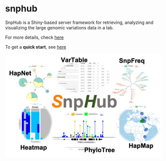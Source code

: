# snphub

SnpHub is a Shiny-based server framework for retrieving, analyzing and visualizing the large genomic variations data in a lab.

For more details, check [here](https://esctrionsit.github.io/snphub_tutorial/)

To get a **quick start**, see [here](https://esctrionsit.github.io/snphub_tutorial/content/Setup/quickstart.html)

![](SnpHub.jpg)